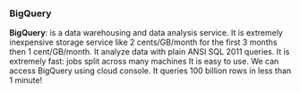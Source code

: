 ### BigQuery

**BigQuery**: is a data warehousing and data analysis service. It is extremely inexpensive storage service like 2 cents/GB/month for the first 3 months then 1 cent/GB/month. It analyze data with plain ANSI SQL 2011 queries. It is extremely fast: jobs split across many machines
It is easy to use. We can access BigQuery using cloud console. It queries 100 billion rows in less than 1 minute!
